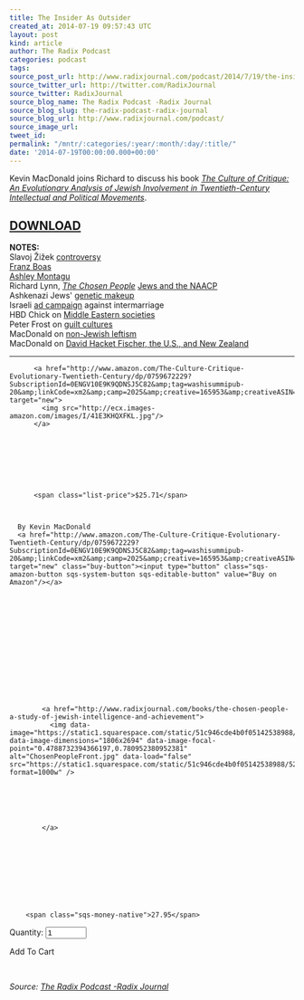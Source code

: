 ```yaml
---
title: The Insider As Outsider
created_at: 2014-07-19 09:57:43 UTC
layout: post
kind: article
author: The Radix Podcast
categories: podcast
tags: 
source_post_url: http://www.radixjournal.com/podcast/2014/7/19/the-insider-as-outsider
source_twitter_url: http://twitter.com/RadixJournal
source_twitter: RadixJournal
source_blog_name: The Radix Podcast -Radix Journal
source_blog_slug: the-radix-podcast-radix-journal
source_blog_url: http://www.radixjournal.com/podcast/
source_image_url: 
tweet_id: 
permalink: "/mntr/:categories/:year/:month/:day/:title/"
date: '2014-07-19T00:00:00.000+00:00'
---
```

<p>Kevin MacDonald joins Richard to discuss his book <em><a href="http://www.amazon.com/exec/obidos/ASIN/B00BA5AAPY/washisummipub-20">The Culture of Critique: An Evolutionary Analysis of Jewish Involvement in Twentieth-Century Intellectual and Political Movements</a></em>.  </p>




<h2 id="downloadhttpssoundcloudcomvanguardpodcasttheinsiderasoutsider"><a href="https://soundcloud.com/vanguard-podcast/the-insider-as-outsider">DOWNLOAD</a></h2>
<p><strong>NOTES:</strong> <br>
Slavoj Žižek <a href="http://www.newsweek.com/did-marxist-philosophy-superstar-slavoj-zizek-plagiarize-white-nationalist-journal-258433">controversy</a> <br>
<a href="http://www.vdare.com/articles/franz-boas-liberal-icon-scientific-fraud">Franz Boas</a> <br>
<a href="http://en.wikipedia.org/wiki/Ashley_Montagu">Ashley Montagu</a> <br>
Richard Lynn, <em><a href="http://www.amazon.com/The-Chosen-People-Intelligence-Achievement/dp/1593680368/ref=sr_1_1?ie=UTF8&amp;qid=1405745543&amp;sr=8-1&amp;keywords=lynn+the+chosen+people">The Chosen People</a></em>
<a href="http://rac.org/Articles/index.cfm?id=21347">Jews and the NAACP</a> <br>
Ashkenazi Jews' <a href="http://www.the-scientist.com/?articles.view/articleNo/37821/title/Genetic-Roots-of-the-Ashkenazi-Jews/">genetic makeup</a> <br>
Israeli <a href="https://www.youtube.com/watch?v=b5wE-H7-7PU">ad campaign</a> against intermarriage <br>
HBD Chick on <a href="http://hbdchick.wordpress.com">Middle Eastern societies</a> <br>
Peter Frost on <a href="http://evoandproud.blogspot.com/2013/12/the-origins-of-northwest-european-guilt.html">guilt cultures</a> <br>
MacDonald on <a href="http://www.counter-currents.com/2012/06/american-transcendentalism/">non-Jewish leftism</a> <br>
MacDonald on <a href="http://www.theoccidentalobserver.net/2012/09/the-high-mindedness-of-the-british-new-zealand-and-the-united-states/">David Hacket Fischer, the U.S., and New Zealand</a>    </p><hr />



  

    
        
          <a href="http://www.amazon.com/The-Culture-Critique-Evolutionary-Twentieth-Century/dp/0759672229?SubscriptionId=0ENGV10E9K9QDNSJ5C82&amp;tag=washisummipub-20&amp;linkCode=xm2&amp;camp=2025&amp;creative=165953&amp;creativeASIN=0759672229" target="new">
            <img src="http://ecx.images-amazon.com/images/I/41E3KHQXFKL.jpg"/>
          </a>
        
    

    
      
       
        
          
          <span class="list-price">$25.71</span>
          
        
      
      By Kevin MacDonald
      <a href="http://www.amazon.com/The-Culture-Critique-Evolutionary-Twentieth-Century/dp/0759672229?SubscriptionId=0ENGV10E9K9QDNSJ5C82&amp;tag=washisummipub-20&amp;linkCode=xm2&amp;camp=2025&amp;creative=165953&amp;creativeASIN=0759672229" target="new" class="buy-button"><input type="button" class="sqs-amazon-button sqs-system-button sqs-editable-button" value="Buy on Amazon"/></a>

    

  





  

    
        
          
          
            <a href="http://www.radixjournal.com/books/the-chosen-people-a-study-of-jewish-intelligence-and-achievement">
              <img data-image="https://static1.squarespace.com/static/51c946cde4b0f05142538988/529a713ee4b0a2f014169403/538e9563e4b0d9d34e5ac329/1401853295466/ChosenPeopleFront.jpg" data-image-dimensions="1806x2694" data-image-focal-point="0.4788732394366197,0.780952380952381" alt="ChosenPeopleFront.jpg" data-load="false" src="https://static1.squarespace.com/static/51c946cde4b0f05142538988/529a713ee4b0a2f014169403/538e9563e4b0d9d34e5ac329/1401853295466/ChosenPeopleFront.jpg?format=1000w" />

              
                
              

              
            </a>
          
          
        
    

    

      

      
        <span class="sqs-money-native">27.95</span>
      

      

      
        
  Quantity:
  <input min="1" size="4" max="9999" step="1" type="number" value="1"></input>










Add To Cart


      

    

  



&nbsp;<div class="">
    <i>Source: <a href="http://www.radixjournal.com/podcast/">The Radix Podcast -Radix Journal</a></i>
</div>
